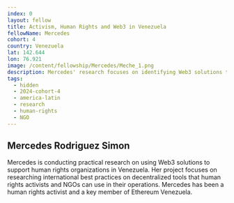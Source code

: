 ```yaml
---
index: 0
layout: fellow
title: Activism, Human Rights and Web3 in Venezuela
fellowName: Mercedes
cohort: 4
country: Venezuela
lat: 142.644
lon: 76.921
image: /content/fellowship/Mercedes/Meche_1.png
description: Mercedes' research focuses on identifying Web3 solutions to strengthen Human Rights organizations in Venezuela
tags:
  - hidden
  - 2024-cohort-4
  - america-latin
  - research
  - human-rights
  - NGO
---
```


## Mercedes Rodriguez Simon

Mercedes is conducting practical research on using Web3 solutions to support human rights organizations in Venezuela. Her project focuses on researching international best practices on decentralized tools that human rights activists and NGOs can use in their operations. Mercedes has been a human rights activist and a key member of Ethereum Venezuela.
